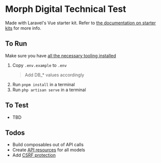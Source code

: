 # Morph Digital Technical Test

Made with Laravel's Vue starter kit. Refer to [the documentation on starter kits](https://laravel.com/docs/master/starter-kits) for more info.

## To Run

Make sure you have [all the necessary tooling installed](https://laravel.com/docs/master/installation#installing-php)

1. Copy `.env.example` to `.env`
    > Add DB_* values accordingly
1. Run `pnpm install` in a terminal
1. Run `php artisan serve` in a terminal

## To Test

- TBD

## Todos

- Build composables out of API calls
- Create [API resources](https://laravel.com/docs/master/eloquent-resources) for all models
- Add [CSRF protection](https://laravel.com/docs/master/csrf)
